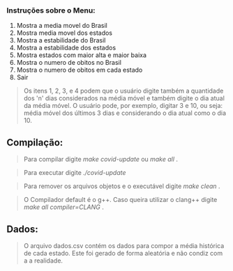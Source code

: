 ### Instruções sobre o Menu:

1. Mostra a media movel do Brasil
2. Mostra media movel dos estados
3. Mostra a estabilidade do Brasil
4. Mostra a estabilidade dos estados
5. Mostra estados com maior alta e maior baixa
6. Mostra o numero de obitos no Brasil
7. Mostra o numero de obitos em cada estado
8. Sair 

> Os itens 1, 2, 3, e 4 podem que o usuário digite também a quantidade dos 'n' dias considerados na média móvel e também digite o dia atual da média móvel. O usuário pode, por exemplo, digitar 3 e 10, ou seja: média móvel dos últimos 3 dias e considerando o dia atual como o dia 10.

## Compilação:

> Para compilar digite <i> make covid-update </i> ou <i> make all </i>. 

> Para executar digite <i> ./covid-update </i>

> Para remover os arquivos objetos e o executável digite <i> make clean </i>.

> O Compilador default é o g++. Caso queira utilizar o clang++ digite <i> make all compiler=CLANG </i>.

## Dados:

> O arquivo dados.csv contém os dados para compor a média histórica de cada estado.
> Este foi gerado de forma aleatória e não condiz com a a realidade.
